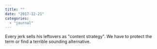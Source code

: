 ```yaml
---
title: ""
date: "2017-12-21"
categories: 
  - "journal"
---
```


Every jerk sells his leftovers as "content strategy". We have to protect the term or find a terrible sounding alternative.
